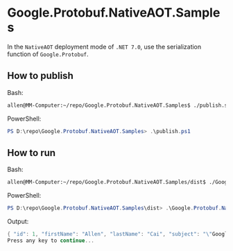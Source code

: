 # Google.Protobuf.NativeAOT.Samples

In the `NativeAOT` deployment mode of `.NET 7.0`, use the serialization function of `Google.Protobuf`.

## How to publish

Bash:

```bash
allen@MM-Computer:~/repo/Google.Protobuf.NativeAOT.Samples$ ./publish.sh
```

PowerShell:

```powershell
PS D:\repo\Google.Protobuf.NativeAOT.Samples> .\publish.ps1
```

## How to run

Bash:

```bash
allen@MM-Computer:~/repo/Google.Protobuf.NativeAOT.Samples/dist$ ./Google.Protobuf.NativeAOT.ConsoleApp
```

PowerShell:

```powershell
PS D:\repo\Google.Protobuf.NativeAOT.Samples\dist> .\Google.Protobuf.NativeAOT.ConsoleApp.exe
```

Output:
```powershell
{ "id": 1, "firstName": "Allen", "lastName": "Cai", "subject": "\"Google.Protobuf\" run in the NativeAOT", "age": 30, "roles": [ "admin" ], "attributes": { "Debug": "False" }, "enabled": true, "createdTime": "2022-10-19T17:56:38.776526500Z", "amount": 987654340, "height": 180.1 }
Press any key to continue...
```
